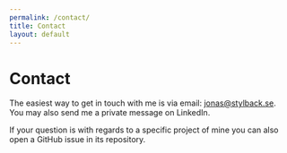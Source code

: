 ```yaml
---
permalink: /contact/
title: Contact
layout: default
---
```


# Contact
The easiest way to get in touch with me is via email: [jonas@stylback.se](mailto:jonas@stylback.se). You may also send me a private message on LinkedIn.

If your question is with regards to a specific project of mine you can also open a GitHub issue in its repository. 